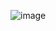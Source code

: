 ![image](https://github.com/ilrexho2011/Project-EULER-Possible-Solutions-Problems-101_to_200/assets/61479363/730c5554-a6cd-4d30-9071-b8a9a07fb999)

